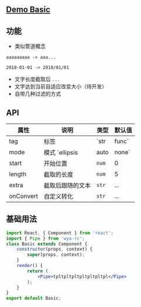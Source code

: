 ## [Demo Basic](https://wya-team.github.io/wya-rc/dist/web/pipe/Basic.html)
## 功能
- 类似管道概念

```
aaaaaaaaa -> aaa...

2018-01-01 -> 2018/01/01
```

- 文字长度截取后 `...`
- 文字达到当前自适应改变大小（待开发）
- 自带几种过滤的方式

## API
属性 | 说明 | 类型 | 默认值
---|---|---|---
tag | 标签 | `str | func` | span
mode | 模式 `ellipsis | auto | none` | `str` | ellipsis
start | 开始位置 | `num` | 0
length | 截取的长度 | `num` | 5
extra | 截取后跟随的文本 | `str` | ...
onConvert | 自定义转化 | `str` | ...

## 基础用法

```jsx
import React, { Component } from 'react';
import { Pipe } from 'wya-rc';
class Basic extends Component {
	constructor(props, context) {
		super(props, context);
	}
	render() {
		return (
			<Pipe>tpltpltpltpltpltpltpl</Pipe>
		);
	}
}
export default Basic;

```